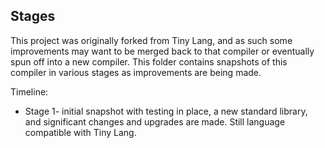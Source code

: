 ## Stages

This project was originally forked from Tiny Lang, and as such some improvements may want to be merged back to that compiler or eventually spun off into a new compiler. This folder contains snapshots of this compiler in various stages as improvements are being made.

Timeline:
* Stage 1- initial snapshot with testing in place, a new standard library, and significant changes and upgrades are made. Still language compatible with Tiny Lang.


